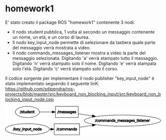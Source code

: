 # homework1

E' stato creato il package ROS "homework1" contenente 3 nodi:
- Il nodo student pubblica, 1 volta al secondo un messaggio contenente un nome, un età, e un corso di laurea.
- Il nodo key_input_node permette di selezionare da tastiera quale parte del messaggio verrà mostrata a video.
- Il nodo commands_messages_listener mostra a video la parte del messaggio selezionata.
Digitando 'a' verrà stampato tutto il messaggio.
Digitando 'n' verrà stampato solo il nome.
Digitando 'e' verrà stampata solo l'età.
Digitando 'c' verrà stampato solo il corso.

Il codice sorgente per implementare il nodo publisher "key_input_node" è stato implementato seguendo
il seguente linK: https://github.com/sdipendra/ros-projects/blob/master/src/keyboard_non_blocking_input/src/keyboard_non_blocking_input_node.cpp

![alt text](https://raw.githubusercontent.com/frankfontana/homework1/master/images/rosgraph.jpg)

